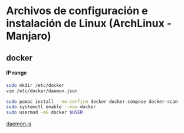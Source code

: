 # Archivos de configuración e instalación de Linux (ArchLinux - Manjaro)


## docker 
#### IP range 

```sh
sudo mkdir /etc/docker
vim /etc/docker/daemon.json

sudo pamac install --no-confirm docker docker-compose docker-scan
sudo systemctl enable --now docker
sudo usermod -aG docker $USER
```

[daemon.js](etc/docker/daemon.json)
